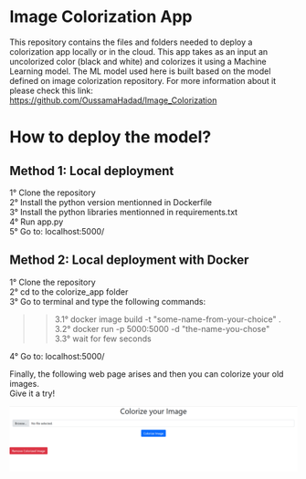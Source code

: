 # Image Colorization App
This repository contains the files and folders needed to deploy a colorization app locally or in the cloud.
This app takes as an input an uncolorized color (black and white) and colorizes it using a Machine Learning model. 
The ML model used here is built based on the model defined on image colorization repository. For more information about it please check this link: https://github.com/OussamaHadad/Image_Colorization

# How to deploy the model?
## Method 1:  Local deployment
1° Clone the repository <br>
2° Install the python version mentionned in Dockerfile <br>
3° Install the python libraries mentionned in requirements.txt <br>
4° Run app.py <br>
5° Go to: localhost:5000/

## Method 2: Local deployment with Docker
1° Clone the repository <br>
2° cd to the colorize_app folder <br>
3° Go to terminal and type the following commands: <br>
  >>3.1° docker image build -t "some-name-from-your-choice" . <br>
  >>3.2° docker run -p 5000:5000 -d "the-name-you-chose" <br>
  >>3.3° wait for few seconds
  
4° Go to: localhost:5000/

Finally, the following web page arises and then you can colorize your old images. <br>
Give it a try!
<div style="display: flex; justify-content: space-between;">
  <img src="web_app_image.png">
</div>
